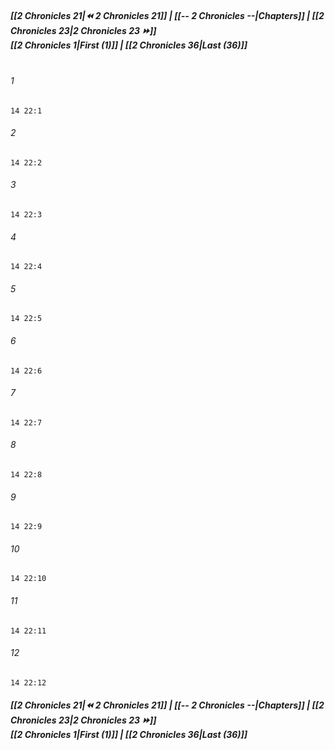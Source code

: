 
##### **[[2 Chronicles 21|⏪ 2 Chronicles 21]] | [[-- 2 Chronicles --|Chapters]] | [[2 Chronicles 23|2 Chronicles 23 ⏩]]**<br>**[[2 Chronicles 1|First (1)]] | [[2 Chronicles 36|Last (36)]]**<br><br>

###### 1
``` verse
14 22:1
```
###### 2
``` verse
14 22:2
```
###### 3
``` verse
14 22:3
```
###### 4
``` verse
14 22:4
```
###### 5
``` verse
14 22:5
```
###### 6
``` verse
14 22:6
```
###### 7
``` verse
14 22:7
```
###### 8
``` verse
14 22:8
```
###### 9
``` verse
14 22:9
```
###### 10
``` verse
14 22:10
```
###### 11
``` verse
14 22:11
```
###### 12
``` verse
14 22:12
```

##### **[[2 Chronicles 21|⏪ 2 Chronicles 21]] | [[-- 2 Chronicles --|Chapters]] | [[2 Chronicles 23|2 Chronicles 23 ⏩]]**<br>**[[2 Chronicles 1|First (1)]] | [[2 Chronicles 36|Last (36)]]**
